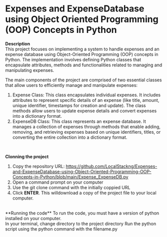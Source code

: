 # Expenses and ExpenseDatabase using Object Oriented Programming (OOP) Concepts in Python

**Description** <br>
This project focuses on implementing a system to handle expenses and an expense database using Object-Oriented Programming (OOP) concepts in Python.
The implementation involves defining Python classes that encapsulate attributes, methods and functionalities related to managing and manipulating expenses.

The main components of the project are comprised of two essential classes that allow users to efficiently manage and manipulate expenses:
1. Expense Class: This class encapsulates individual expenses. It includes attributes to represent specific details of an expense (like title, amount, unique identifier, timestamps for creation and update). The class methods allow users to update expense details and convert expenses into a dictionary format.
2. ExpenseDB Class: This class represents an expense database. It manages a collection of expenses through methods that enable adding, removing, and retrieving expenses based on unique identifiers, titles, or converting the entire collection into a dictionary format.
<br>

**Clonning the project** <br>
1. Copy the repository URL: https://github.com/LocalStackng/Expenses-and-ExpenseDatabase-using-Object-Oriented-Programming-OOP-Concepts-in-Python/blob/main/Expense_ExpenseDB.py
2. Open a command prompt on your computer
3. Use the git clone command with the initially coppied URL
4. Click **ENTER**. This willdownload a copy of the project file to your local computer.
<br>
**Running the code**
To run the code, you must have a version of python installed on your computer.<br>
In your terminal, change directory to the project directory
Run the python script using the python command with the filename.py
